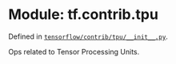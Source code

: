 <div itemscope itemtype="http://developers.google.com/ReferenceObject">
<meta itemprop="name" content="tf.contrib.tpu" />
</div>

# Module: tf.contrib.tpu



Defined in [`tensorflow/contrib/tpu/__init__.py`](https://www.tensorflow.org/code/tensorflow/contrib/tpu/__init__.py).

Ops related to Tensor Processing Units.

